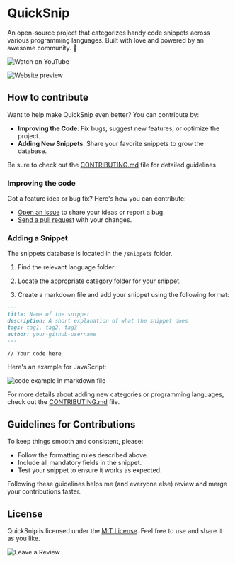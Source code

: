 # QuickSnip

An open-source project that categorizes handy code snippets across various programming languages. Built with love and powered by an awesome community. 🚀

<a href="https://youtu.be/BhRi7fJzPgk?si=z1sVXU7uRS0bkSEt" target="_blank" style="text-decoration: none;">
  <img src="https://img.shields.io/static/v1?label=&message=Watch%20on%20YouTube&labelColor=FFFFFF&color=FF0000&style=for-the-badge&logo=youtube&logoColor=FF0000" alt="Watch on YouTube" style="margin-right: 20px">
</a>

<br>

![Website preview](/public/preview.png)

## How to contribute

Want to help make QuickSnip even better? You can contribute by:

- **Improving the Code**: Fix bugs, suggest new features, or optimize the project.
- **Adding New Snippets**: Share your favorite snippets to grow the database.

Be sure to check out the [CONTRIBUTING.md](/CONTRIBUTING.md) file for detailed guidelines.

### Improving the code

Got a feature idea or bug fix? Here's how you can contribute:

- [Open an issue](https://github.com/dostonnabotov/quicksnip/issues) to share your ideas or report a bug.
- [Send a pull request](https://github.com/dostonnabotov/quicksnip/pulls) with your changes.

### Adding a Snippet

The snippets database is located in the `/snippets` folder.

1. Find the relevant language folder.

2. Locate the appropriate category folder for your snippet.

3. Create a markdown file and add your snippet using the following format:

```md
---
title: Name of the snippet
description: A short explanation of what the snippet does
tags: tag1, tag2, tag3
author: your-github-username
---

// Your code here
```

Here's an example for JavaScript:

![code example in markdown file](https://github.com/user-attachments/assets/dba9fda3-76fe-4d92-b12a-8bc065286b90)

For more details about adding new categories or programming languages, check out the [CONTRIBUTING.md](/CONTRIBUTING.md) file.

## Guidelines for Contributions

To keep things smooth and consistent, please:

- Follow the formatting rules described above.
- Include all mandatory fields in the snippet.
- Test your snippet to ensure it works as expected.

Following these guidelines helps me (and everyone else) review and merge your contributions faster.

## License

QuickSnip is licensed under the [MIT License](/LICENSE). Feel free to use and share it as you like.

<a href="https://www.producthunt.com/products/quicksnip" target="_blank" style="text-decoration: none;">
  <img src="https://img.shields.io/static/v1?label=&message=Leave%20a%20Review&labelColor=FFFFFF&color=DA552F&style=for-the-badge&logo=product-hunt&logoColor=DA552F" alt="Leave a Review">
</a>
